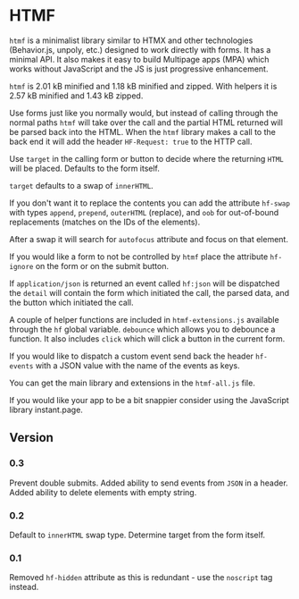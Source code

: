 # HTMF

`htmf` is a minimalist library similar to HTMX and other technologies
(Behavior.js, unpoly, etc.) designed to work directly with forms. It has a
minimal API. It also makes it easy to build Multipage apps (MPA) which works
without JavaScript and the JS is just progressive enhancement.

`htmf` is 2.01 kB minified and 1.18 kB minified and zipped. With helpers it is
2.57 kB minified and 1.43 kB zipped.

Use forms just like you normally would, but instead of calling through the
normal paths `htmf` will take over the call and the partial HTML returned
will be parsed back into the HTML. When the `htmf` library makes a call to
the back end it will add the header `HF-Request: true` to the HTTP call.

Use `target` in the calling form or button to decide where the returning `HTML`
will be placed. Defaults to the form itself.

`target` defaults to a swap of `innerHTML`.

If you don't want it to replace the contents you can add the attribute
`hf-swap` with types `append`, `prepend`, `outerHTML` (replace), and `oob` for
out-of-bound replacements (matches on the IDs of the elements).

After a swap it will search for `autofocus` attribute and focus on that
element.

If you would like a form to not be controlled by `htmf` place the attribute
`hf-ignore` on the form or on the submit button.

If `application/json` is returned an event called `hf:json` will be
dispatched the `detail` will contain the form which initiated the call, the
parsed data, and the button which initiated the call.

A couple of helper functions are included in `htmf-extensions.js` available
through the `hf` global variable. `debounce` which allows you to debounce a
function. It also includes `click` which will click a button in the current
form.

If you would like to dispatch a custom event send back the header `hf-events`
with a JSON value with the name of the events as keys.

You can get the main library and extensions in the `htmf-all.js` file.

If you would like your app to be a bit snappier consider using the JavaScript
library instant.page.

## Version

### 0.3

Prevent double submits. Added ability to send events from `JSON` in a header.
Added ability to delete elements with empty string.

### 0.2

Default to `innerHTML` swap type. Determine target from the form itself.

### 0.1

Removed `hf-hidden` attribute as this is redundant - use the `noscript` tag instead.
